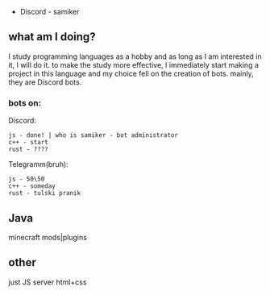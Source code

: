 - Discord - samiker

## what am I doing?
I study programming languages as a hobby and as long as I am interested in it, I will do it. to make the study more effective, I immediately start making a project in this language and my choice fell on the creation of bots. mainly, they are Discord bots.

### bots on:
  Discord:
  
    js - done! | who is samiker - bot administrator
    c++ - start
    rust - ????

  Telegramm(bruh):
  
    js - 50\50
    c++ - someday
    rust - tulski pranik


## Java
minecraft mods|plugins

## other
just JS server 
html+css 
